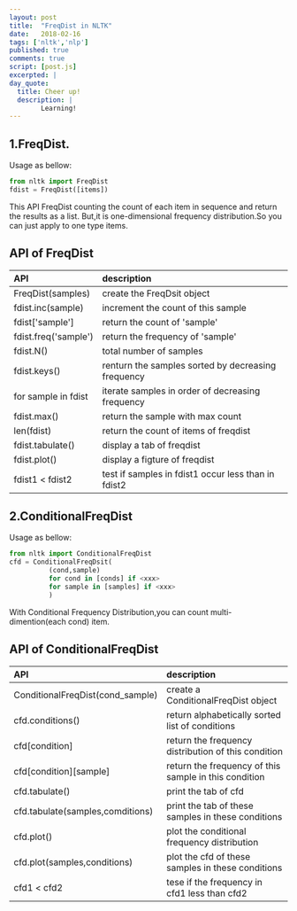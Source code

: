 ```yaml
---
layout: post
title:  "FreqDist in NLTK"
date:   2018-02-16
tags: ['nltk','nlp']
published: true
comments: true
script: [post.js]
excerpted: |
day_quote:
  title: Cheer up!
  description: |
        Learning!
---
```


## 1.FreqDist.

  Usage as bellow:

```python
from nltk import FreqDist
fdist = FreqDist([items])
```

  This API FreqDist counting the count of each item in sequence and return the results as a list.
  But,it is one-dimensional frequency distribution.So you can just apply to one type items.

## API of FreqDist

|API|description|
|:--|:--|
|FreqDist(samples)|create the FreqDsit object|
|fdist.inc(sample)|increment the count of this sample|
|fdist['sample']|return the count of 'sample'|
|fdist.freq('sample')|return the frequency of 'sample'|
|fdist.N()|total number of samples|
|fdist.keys()|renturn the samples sorted by decreasing frequency|
|for sample in fdist|iterate samples in order of decreasing frequency|
|fdist.max()|return the sample with max count|
|len(fdist)|return the count of items of freqdist |
|fdist.tabulate()|display a tab of freqdist|
|fdist.plot()|display a figture of freqdist|
|fdist1 < fdist2|test if samples in fdist1 occur less than in fdist2|

## 2.ConditionalFreqDist

  Usage as bellow:

```python
from nltk import ConditionalFreqDist
cfd = ConditionalFreqDsit(
          (cond,sample)
          for cond in [conds] if <xxx>
          for sample in [samples] if <xxx>
          )
```

  With Conditional Frequency Distribution,you can count multi-dimention(each cond) item.

## API of ConditionalFreqDist

|API|description|
|:--|:--|
|ConditionalFreqDist(cond_sample)|create a ConditionalFreqDist object|
|cfd.conditions()|return alphabetically sorted list of conditions|
|cfd[condition]|return the frequency distribution of this condition|
|cfd[condition][sample]|return the frequency of this sample in this condition|
|cfd.tabulate()|print the tab of cfd|
|cfd.tabulate(samples,comditions)|print the tab of these samples in these conditions|
|cfd.plot()|plot the conditional frequency distribution|
|cfd.plot(samples,conditions)|plot the cfd of these samples in these conditions|
|cfd1 < cfd2|tese if the frequency in cfd1 less than cfd2|

